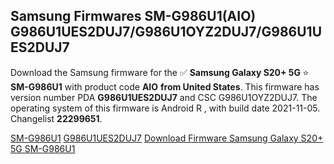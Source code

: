 <h2>Samsung Firmwares SM-G986U1(AIO) G986U1UES2DUJ7/G986U1OYZ2DUJ7/G986U1UES2DUJ7</h2>
Download the Samsung firmware for the ✅ <strong>Samsung Galaxy S20+ 5G </strong> ⭐ <strong>SM-G986U1</strong> with product code <strong>AIO</strong> <strong> from United States</strong>. This firmware has version number PDA <strong>G986U1UES2DUJ7</strong> and CSC G986U1OYZ2DUJ7. The operating system of this firmware is Android R , with build date 2021-11-05. Changelist <strong>22299651</strong>.


[SM-G986U1](https://samfirm.shop/samsung/model/SM-G986U1)
[G986U1UES2DUJ7](https://samfirm.shop/samsung/pda/G986U1UES2DUJ7)
[Download Firmware Samsung Galaxy S20+ 5G SM-G986U1](https://samfirm.shop/samsung/firmware/471760)
